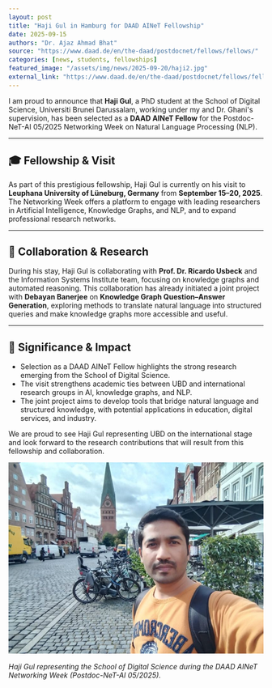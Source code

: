```yaml
---
layout: post
title: "Haji Gul in Hamburg for DAAD AINeT Fellowship"
date: 2025-09-15
authors: "Dr. Ajaz Ahmad Bhat"
source: "https://www.daad.de/en/the-daad/postdocnet/fellows/fellows/"
categories: [news, students, fellowships]
featured_image: "/assets/img/news/2025-09-20/haji2.jpg"
external_link: "https://www.daad.de/en/the-daad/postdocnet/fellows/fellows/"
---
```


I am proud to announce that **Haji Gul**, a PhD student at the School of Digital Science, Universiti Brunei Darussalam, working under my and Dr. Ghani's supervision, has been selected as a **DAAD AINeT Fellow** for the Postdoc-NeT-AI 05/2025 Networking Week on Natural Language Processing (NLP).

---

## 🎓 Fellowship & Visit

As part of this prestigious fellowship, Haji Gul is currently on his visit to **Leuphana University of Lüneburg, Germany** from **September 15–20, 2025**. The Networking Week offers a platform to engage with leading researchers in Artificial Intelligence, Knowledge Graphs, and NLP, and to expand professional research networks.

---

## 🔬 Collaboration & Research

During his stay, Haji Gul is collaborating with **Prof. Dr. Ricardo Usbeck** and the Information Systems Institute team, focusing on knowledge graphs and automated reasoning. This collaboration has already initiated a joint project with **Debayan Banerjee** on **Knowledge Graph Question–Answer Generation**, exploring methods to translate natural language into structured queries and make knowledge graphs more accessible and useful.

---

## 🌟 Significance & Impact

- Selection as a DAAD AINeT Fellow highlights the strong research emerging from the School of Digital Science.  
- The visit strengthens academic ties between UBD and international research groups in AI, knowledge graphs, and NLP.  
- The joint project aims to develop tools that bridge natural language and structured knowledge, with potential applications in education, digital services, and industry.

We are proud to see Haji Gul representing UBD on the international stage and look forward to the research contributions that will result from this fellowship and collaboration.

![DAAD Fellowship - Haji Gul](/assets/img/news/2025-09-20/haji1.jpg)

*Haji Gul representing the School of Digital Science during the DAAD AINeT Networking Week (Postdoc-NeT-AI 05/2025).*
